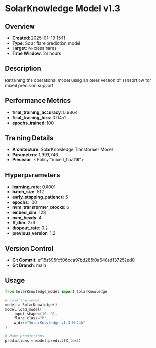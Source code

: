 # SolarKnowledge Model v1.3

## Overview
- **Created**: 2025-04-19 15:11
- **Type**: Solar flare prediction model
- **Target**: M-class flares
- **Time Window**: 24 hours

## Description
Retraining the operational model using an older version of Tensorflow for mixed precision support

## Performance Metrics
- **final_training_accuracy**: 0.9864
- **final_training_loss**: 0.0451
- **epochs_trained**: 100


## Training Details
- **Architecture**: SolarKnowledge Transformer Model
- **Parameters**: 1,999,746
- **Precision**: <Policy "mixed_float16">

## Hyperparameters
- **learning_rate**: 0.0001
- **batch_size**: 512
- **early_stopping_patience**: 5
- **epochs**: 100
- **num_transformer_blocks**: 6
- **embed_dim**: 128
- **num_heads**: 4
- **ff_dim**: 256
- **dropout_rate**: 0.2
- **previous_version**: 1.2

## Version Control
- **Git Commit**: ef15a595fc506cca97bd285f0a648ad137252ed0
- **Git Branch**: main

## Usage
```python
from SolarKnowledge_model import SolarKnowledge

# Load the model
model = SolarKnowledge()
model.load_model(
    input_shape=(10, 9),
    flare_class="M",
    w_dir="SolarKnowledge-v1.3-M-24h"
)

# Make predictions
predictions = model.predict(X_test)
```
